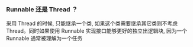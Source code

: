
### Runnable 还是 Thread ？

采用 Thread 的时候, 只能继承一个类, 如果这个类需要继承其它类则不考虑 Thread。同时如果使用 Runnable 实现接口能够更好的独立出逻辑块, 因为一个 Runnable 通常被理解为一个任务
